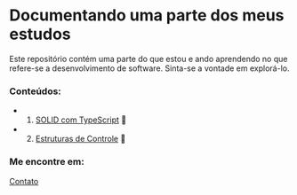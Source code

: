 # Documentando uma parte dos meus estudos

Este repositório contém uma parte do que estou e ando aprendendo no que refere-se a desenvolvimento de software.
Sinta-se a vontade em explorá-lo. 

### Conteúdos:
* 1. [SOLID com TypeScript](SOLID-TS) :file_folder:
* 2. [Estruturas de Controle](DesignPatterns) :file_folder:



### Me encontre em: 

[Contato](https://linktr.ee/juliomiguel)



